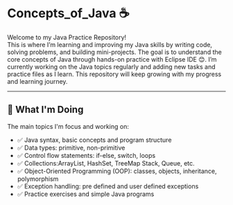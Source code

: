 # Concepts_of_Java ☕
 
Welcome to my Java Practice Repository!  
This is where I’m learning and improving my Java skills by writing code, solving problems, and building mini-projects. The goal is to understand the core concepts of Java through hands-on practice with Eclipse IDE 😊.
I’m currently working on the Java topics regularly and adding new tasks and practice files as I learn. This repository will keep growing with my progress and learning journey.

---

## 🚀 What I'm Doing  
The main topics I'm focus and working on:

- ✅ Java syntax, basic concepts and program structure
- ✅ Data types: primitive, non-primitive 
- ✅ Control flow statements: if-else, switch, loops  
- ✅ Collections:ArrayList, HashSet, TreeMap Stack, Queue, etc.
- ✅ Object-Oriented Programming (OOP): classes, objects, inheritance, polymorphism  
- ✅ Exception handling: pre defined and user defined exceptions   
- ✅ Practice exercises and simple Java programs  

